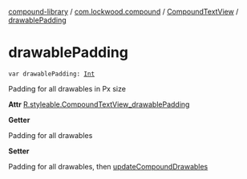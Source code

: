 [compound-library](../../index.md) / [com.lockwood.compound](../index.md) / [CompoundTextView](index.md) / [drawablePadding](./drawable-padding.md)

# drawablePadding

`var drawablePadding: `[`Int`](https://kotlinlang.org/api/latest/jvm/stdlib/kotlin/-int/index.html)

Padding for all drawables in Px size

**Attr**
[R.styleable.CompoundTextView_drawablePadding](#)

**Getter**

Padding for all drawables

**Setter**

Padding for all drawables, then [updateCompoundDrawables](update-compound-drawables.md)

